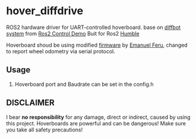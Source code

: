 # hover_diffdrive

ROS2 hardware driver for UART-controlled hoverboard. base on [diffbot system](https://github.com/ros-controls/ros2_control_demos/tree/master/ros2_control_demo_hardware) from [Ros2 Control Demo](https://github.com/ros-controls/ros2_control_demos)
Buit for Ros2 [Humble](https://docs.ros.org/en/humble/index.html)

Hoverboard shoud be using modified [firmware](https://github.com/alex-makarov/hoverboard-firmware-hack-FOC) by [Emanuel Feru](https://github.com/EmanuelFeru), changed to report wheel odometry via serial protocol.


## Usage

1. Hoverboard port and Baudrate can be set in the config.h



## DISCLAIMER
I bear **no responsibility** for any damage, direct or indirect, caused by using this project. Hoverboards are powerful and can be dangerous! Make sure you take all safety precautions!
